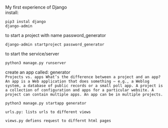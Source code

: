 My first experience of Django  
install:

```
pip3 instal django
django-admin
```

to start a project with name password_generator

```
django-admin startproject password_generator
```

to start the service/server

```
python3 manage.py runserver
```

create an app called: generator  
`Projects vs. apps What’s the difference between a project and an app? An app is a Web application that does something – e.g., a Weblog system, a database of public records or a small poll app. A project is a collection of configuration and apps for a particular website. A project can contain multiple apps. An app can be in multiple projects.`

```
python3 manage.py startapp generator

```

```
urls.py: lists urls to different views

views.py defiens request to differnt html pages

```
